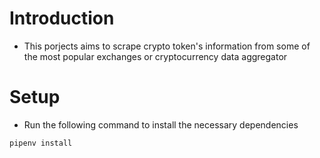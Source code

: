 # **Introduction**
- This porjects aims to scrape crypto token's information from some of the most popular exchanges or cryptocurrency data aggregator

# **Setup**
- Run the following command to install the necessary dependencies
```python
pipenv install
```

